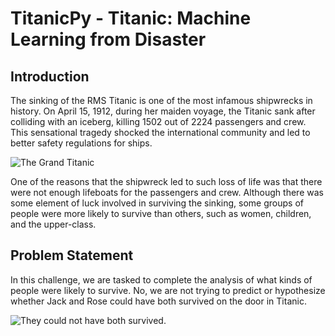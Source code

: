 # TitanicPy - Titanic: Machine Learning from Disaster

## Introduction
The sinking of the RMS Titanic is one of the most infamous shipwrecks in history. On April 15, 1912, during her maiden voyage, the Titanic sank after colliding with an iceberg, killing 1502 out of 2224 passengers and crew. This sensational tragedy shocked the international community and led to better safety regulations for ships.

![The Grand Titanic](https://upload.wikimedia.org/wikipedia/commons/thumb/f/fd/RMS_Titanic_3.jpg/1200px-RMS_Titanic_3.jpg)

One of the reasons that the shipwreck led to such loss of life was that there were not enough lifeboats for the passengers and crew. Although there was some element of luck involved in surviving the sinking, some groups of people were more likely to survive than others, such as women, children, and the upper-class.

## Problem Statement
In this challenge, we are tasked to complete the analysis of what kinds of people were likely to survive. No, we are not trying to predict or hypothesize whether Jack and Rose could have both survived on the door in Titanic.

![They could not have both survived.](https://www.thesun.co.uk/wp-content/uploads/2017/01/nintchdbpict000268497624-e1485887027515.jpg?strip=all&w=960)
